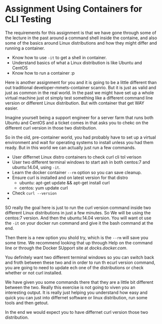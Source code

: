 # Assignment Using Containers for CLI Testing

The requirements for this assignment is that we have gone through some of the lecture in the past around a command shell inside the containe, and also some of the basics around Linux distributions and how they might differ and running a container.

- Know how to use `-it` to get a shell in container.
- Understand basics of what a Linux distribution is like Ubuntu and CentOS
- Know how to run a container :p

Here is another assignment for you and it is going to be a little different than out traditional developer-mmets-container scanrio. But it is just as valid and just as common in the real world. In the past we might have set up a whole virtual machine just ot simply test something like a different command line version or different Linux distribution. But with container that get WAY easier.

Imagine yourselt being a support engineer for a server farm that runs both Ubuntu and CentOS and a ticket comes in that asks you to chekc on the different curl version in those two distribution.

So in the old, pre-container world, you had probably have to set up a virtual environment and wait for operating systems to install unless you had them ready. But in this world we can actually just run a few commands.

- User differnet Linux distro containers to check curl cli tol verison
- User two different terminal windows to start ash in both centos:7 and ubuntu:14.04, using `-it`.
- Learn the docker container `--rm` option so you can save cleanup.
- Ensure curl is installed and on latest version for that distro
    + ubuntu: apt-get update && apt-get install curl
    + centos: yum update curl
- Check `curl --version`
- 


SO really the goal here is just to run the curl version command inside two different Linux distributions in just a few minutes. So We will be using the centos:7 version. And then the ubuntu:14.04 version. You will want ot use the `-it` on your docker run command and give it the bash command at the end.

Then there is a new option you shold try, which is the `--rm` will save you some time. We recommend looking that up through Help on the command line or through the Docker SUpport site at *docks.docker.com*.

You definitely want two different terminal windows so you can switch back and froth between these two and in order to run th ecurl version command, you are going to need to update ech one of the distributions or check whether or not curl installed.

We have given you some commands there that they are a little bit different between the two. Really this exercise is not going to viven you an interesting output. It is really just helping you understand how easy and quick you can just into differnet software or linux distribution, run some tools and then getout.

In the end we would expect you to have differnet curl version those two distribution.
